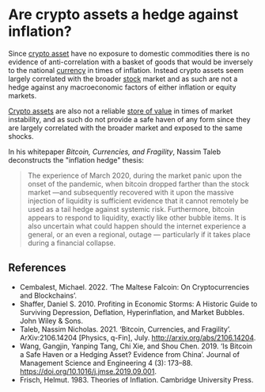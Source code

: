 # Are crypto assets a hedge against inflation?
 Since [crypto asset](../concepts/cryptoasset.md) have no exposure to domestic commodities there is no evidence of anti-correlation with a basket of goods that would be inversely to the national [currency](../concepts/currency.md) in times of inflation. Instead crypto assets seem largely correlated with the broader [stock](../concepts/stock.md) market and as such are not a hedge against any macroeconomic factors of either inflation or equity markets.
 
[Crypto assets](../concepts/cryptoasset.md) are also not a reliable [store of value](store-of-value.md) in times of market instability, and as such do not provide a safe haven of any form since they are largely correlated with the broader market and exposed to the same shocks.

 In his whitepaper *Bitcoin, Currencies, and Fragility*, Nassim Taleb deconstructs the "inflation hedge" thesis:
 
> The experience of March 2020, during the market panic upon the onset of the pandemic, when bitcoin dropped farther than the stock market —and subsequently recovered with it upon the massive injection of liquidity is sufficient evidence that it cannot remotely be used as a tail hedge against systemic risk. Furthermore, bitcoin appears to respond to liquidity, exactly like other bubble items. It is also uncertain what could happen should the internet experience a general, or an even a regional, outage — particularly if it takes place during a financial collapse.

## References
* Cembalest, Michael. 2022. ‘The Maltese Falcoin: On Cryptocurrencies and Blockchains’.
* Shaffer, Daniel S. 2010. Profiting in Economic Storms: A Historic Guide to Surviving Depression, Deflation, Hyperinflation, and Market Bubbles. John Wiley & Sons.
* Taleb, Nassim Nicholas. 2021. ‘Bitcoin, Currencies, and Fragility’. ArXiv:2106.14204 [Physics, q-Fin], July. http://arxiv.org/abs/2106.14204.
* Wang, Gangjin, Yanping Tang, Chi Xie, and Shou Chen. 2019. ‘Is Bitcoin a Safe Haven or a Hedging Asset? Evidence from China’. Journal of Management Science and Engineering 4 (3): 173–88. https://doi.org/10.1016/j.jmse.2019.09.001.
* Frisch, Helmut. 1983. Theories of Inflation. Cambridge University Press.